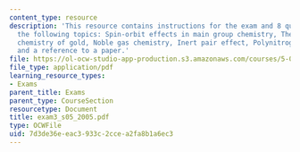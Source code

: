 ```yaml
---
content_type: resource
description: 'This resource contains instructions for the exam and 8 questions on
  the following topics: Spin-orbit effects in main group chemistry, The remarkable
  chemistry of gold, Noble gas chemistry, Inert pair effect, Polynitrogen compounds,
  and a reference to a paper.'
file: https://ol-ocw-studio-app-production.s3.amazonaws.com/courses/5-05-principles-of-inorganic-chemistry-iii-spring-2005/7d3de36eeac3933c2ccea2fa8b1a6ec3_exam3_s05_2005.pdf
file_type: application/pdf
learning_resource_types:
- Exams
parent_title: Exams
parent_type: CourseSection
resourcetype: Document
title: exam3_s05_2005.pdf
type: OCWFile
uid: 7d3de36e-eac3-933c-2cce-a2fa8b1a6ec3
---
```

